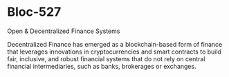 # Bloc-527

Open &amp; Decentralized Finance Systems


Decentralized Finance has emerged as a blockchain-based form of finance that leverages innovations in cryptocurrencies and smart contracts to build fair, inclusive, and robust financial systems that do not rely on central financial intermediaries, such as banks, brokerages or exchanges. 

